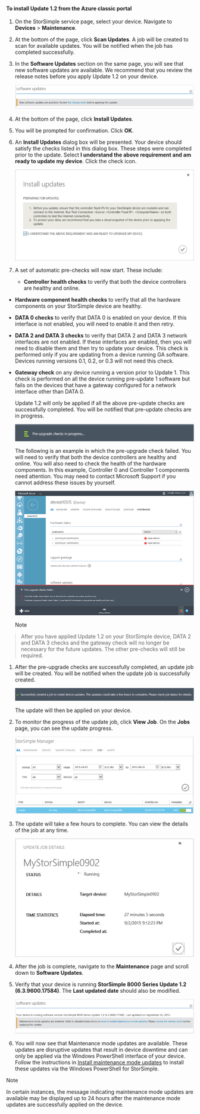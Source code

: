 <!--author=SharS last changed: 01/15/2016-->

#### To install Update 1.2 from the Azure classic portal
1. On the StorSimple service page, select your device. Navigate to **Devices** > **Maintenance**.

2. At the bottom of the page, click **Scan Updates**. A job will be created to scan for available updates. You will be notified when the job has completed successfully.

3. In the **Software Updates** section on the same page, you will see that new software updates are available. We recommend that you review the release notes before you apply Update 1.2 on your device.

    ![Install software updates](./media/storsimple-install-update-via-portal/InstallUpdate12_11M.png)

4. At the bottom of the page, click **Install Updates**.

5. You will be prompted for confirmation. Click **OK**.

6. An **Install Updates** dialog box will be presented. Your device should satisfy the checks listed in this dialog box. These steps were completed prior to the update. Select **I understand the above requirement and am ready to update my device**. Click the check icon.

    ![Confirmation message](./media/storsimple-install-update-via-portal/InstallUpdate12_2M.png)

7. A set of automatic pre-checks will now start. These include:

   * **Controller health checks** to verify that both the device controllers are healthy and online.

* **Hardware component health checks** to verify that all the hardware components on your StorSimple device are healthy.

* **DATA 0 checks** to verify that DATA 0 is enabled on your device. If this interface is not enabled, you will need to enable it and then retry.

* **DATA 2 and DATA 3 checks** to verify that DATA 2 and DATA 3 network interfaces are not enabled. If these interfaces are enabled, then you will need to disable them and then try to update your device. This check is performed only if you are updating from a device running GA software. Devices running versions 0.1, 0.2, or 0.3 will not need this check.

* **Gateway check** on any device running a version prior to Update 1. This check is performed on all the device running pre-update 1 software but fails on the devices that have a gateway configured for a network interface other than DATA 0.

  Update 1.2 will only be applied if all the above pre-update checks are successfully completed. You will be notified that pre-update checks are in progress.

  ![Pre-check notification](./media/storsimple-install-update-via-portal/InstallUpdate12_3M.png)

  The following is an example in which the pre-upgrade check failed. You will need to verify that both the device controllers are healthy and online. You will also need to check the health of the hardware components. In this example, Controller 0 and Controller 1 components need attention. You may need to contact Microsoft Support if you cannot address these issues by yourself.

    ![Pre-check failed](./media/storsimple-install-update-via-portal/HCS_PreUpgradeChecksFailed-include.png)

  > [!NOTE]
> After you have applied Update 1.2 on your StorSimple device, DATA 2 and DATA 3 checks and the gateway check will no longer be necessary for the future updates. The other pre-checks will still be required.
> 
> 
> 


1. After the pre-upgrade checks are successfully completed, an update job will be created. You will be notified when the update job is successfully created.

    ![Update job creation](./media/storsimple-install-update-via-portal/InstallUpdate12_44M.png)

    The update will then be applied on your device.

2. To monitor the progress of the update job, click **View Job**. On the **Jobs** page, you can see the update progress. 

    ![Update job progress](./media/storsimple-install-update-via-portal/InstallUpdate12_5M.png)

3. The update will take a few hours to complete. You can view the details of the job at any time.

   ![Update job details](./media/storsimple-install-update-via-portal/InstallUpdate12_6M.png)

4. After the job is complete, navigate to the **Maintenance** page and scroll down to **Software Updates**.

5. Verify that your device is running **StorSimple 8000 Series Update 1.2 (6.3.9600.17584)**. The **Last updated date** should also be modified.

   ![Maintenance page](./media/storsimple-install-update-via-portal/InstallUpdate12_10M.png)

6. You will now see that Maintenance mode updates are available. These updates are disruptive updates that result in device downtime and can only be applied via the Windows PowerShell interface of your device. Follow the instructions in [Install maintenance mode updates](storsimple-update-device.md#install-maintenance-mode-updates-via-windows-powershell-for-storsimple) to install these updates via the Windows PowerShell for StorSimple.


> [!NOTE]
> In certain instances, the message indicating maintenance mode updates are available may be displayed up to 24 hours after the maintenance mode updates are successfully applied on the device.  
> 
> 
